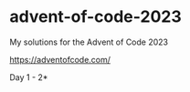 # advent-of-code-2023
My solutions for the Advent of Code 2023

https://adventofcode.com/

Day 1 - 2*
